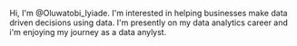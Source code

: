 Hi, I'm @Oluwatobi_Iyiade.
I'm interested in helping businesses make data driven decisions using data.
I'm presently on my data analytics career and i'm enjoying my journey as a data anylyst.
<!---
Oluwatobi-Iyiade/Oluwatobi-Iyiade is a ✨ special ✨ repository because its `README.md` (this file) appears on your GitHub profile.
You can click the Preview link to take a look at your changes.
--->
